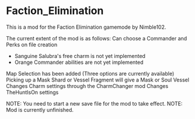 # Faction_Elimination

This is a mod for the Faction Elimination gamemode by Nimble102.

The current extent of the mod is as follows:
Can choose a Commander and Perks on file creation
- Sanguine Salubra's free charm is not yet implemented
- Orange Commander abilities are not yet implemented

Map Selection has been added (Three options are currently available)
Picking up a Mask Shard or Vessel Fragment will give a Mask or Soul Vessel
Changes Charm settings through the CharmChanger mod
Changes TheHuntIsOn settings

NOTE: You need to start a new save file for the mod to take effect.
NOTE: Mod is currently unfinished.
